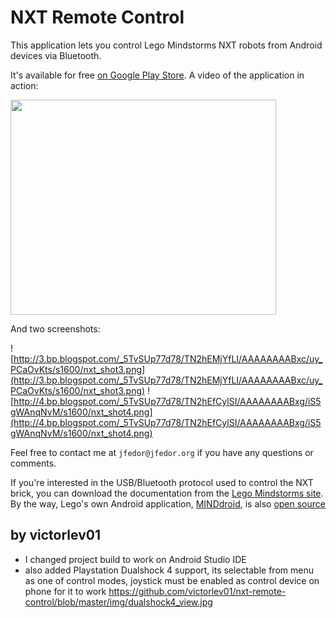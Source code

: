 # NXT Remote Control #

This application lets you control Lego Mindstorms NXT robots from Android devices via Bluetooth.

It's available for free [on Google Play Store](https://play.google.com/store/apps/details?id=org.jfedor.nxtremotecontrol).
A video of the application in action:

<a href='https://www.youtube.com/watch?v=egllcH-0rQ0' target='_blank'><img src='https://img.youtube.com/vi/egllcH-0rQ0/0.jpg' width='425' height=344 /></a>

And two screenshots:

![http://3.bp.blogspot.com/_5TvSUp77d78/TN2hEMjYfLI/AAAAAAAABxc/uy_PCaOvKts/s1600/nxt_shot3.png](http://3.bp.blogspot.com/_5TvSUp77d78/TN2hEMjYfLI/AAAAAAAABxc/uy_PCaOvKts/s1600/nxt_shot3.png) ![http://4.bp.blogspot.com/_5TvSUp77d78/TN2hEfCylSI/AAAAAAAABxg/iS5gWAnqNvM/s1600/nxt_shot4.png](http://4.bp.blogspot.com/_5TvSUp77d78/TN2hEfCylSI/AAAAAAAABxg/iS5gWAnqNvM/s1600/nxt_shot4.png)

Feel free to contact me at `jfedor@jfedor.org` if you have any questions or comments.

If you're interested in the USB/Bluetooth protocol used to control the NXT brick, you can download the documentation from the [Lego Mindstorms site](http://www.lego.com/mindstorms/downloads). By the way, Lego's own Android application, [MINDdroid](https://play.google.com/store/apps/details?id=com.lego.minddroid), is also [open source](https://github.com/NXT/LEGO-MINDSTORMS-MINDdroid)


## by victorlev01
- I changed project build to work on Android Studio IDE
- also added Playstation Dualshock 4 support, its selectable from menu as one of control modes, joystick must be enabled as control device on phone for it to work
https://github.com/victorlev01/nxt-remote-control/blob/master/img/dualshock4_view.jpg
